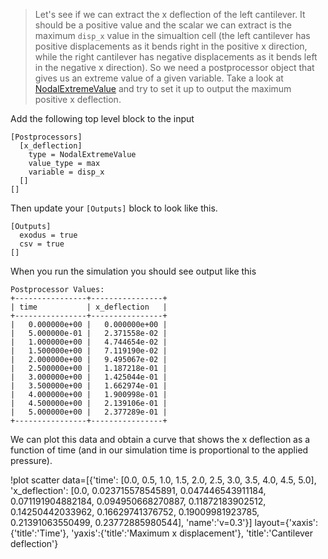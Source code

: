 > Let's see if we can extract the x deflection of the left cantilever. It should
> be a positive value and the scalar we can extract is the maximum `disp_x`
> value in the simualtion cell (the left cantilever has positive displacements
> as it bends right in the positive x direction, while the right cantilever has
> negative displacements as it bends left in the negative x direction). So we
> need a postprocessor object that gives us an extreme value of a given
> variable. Take a look at [NodalExtremeValue](NodalExtremeValue.md) and try to
> set it up to output the maximum positive x deflection.

Add the following top level block to the input

```
[Postprocessors]
  [x_deflection]
    type = NodalExtremeValue
    value_type = max
    variable = disp_x
  []
[]
```

Then update your `[Outputs]` block to look like this.

```
[Outputs]
  exodus = true
  csv = true
[]
```

When you run the simulation you should see output like this

```
Postprocessor Values:
+----------------+----------------+
| time           | x_deflection   |
+----------------+----------------+
|   0.000000e+00 |   0.000000e+00 |
|   5.000000e-01 |   2.371558e-02 |
|   1.000000e+00 |   4.744654e-02 |
|   1.500000e+00 |   7.119190e-02 |
|   2.000000e+00 |   9.495067e-02 |
|   2.500000e+00 |   1.187218e-01 |
|   3.000000e+00 |   1.425044e-01 |
|   3.500000e+00 |   1.662974e-01 |
|   4.000000e+00 |   1.900998e-01 |
|   4.500000e+00 |   2.139106e-01 |
|   5.000000e+00 |   2.377289e-01 |
+----------------+----------------+
```

We can plot this data and obtain a curve that shows the x deflection as a
function of time (and in our simulation time is proportional to the applied
pressure).

!plot scatter data=[{'time':  [0.0, 0.5, 1.0, 1.5, 2.0, 2.5, 3.0, 3.5, 4.0, 4.5, 5.0],
                     'x_deflection':  [0.0, 0.023715578545891, 0.047446543911184, 0.071191904882184, 0.094950668270887, 0.11872183902512, 0.14250442033962, 0.16629741376752, 0.19009981923785, 0.21391063550499, 0.23772885980544],
                     'name':'v=0.3'}]
              layout={'xaxis':{'title':'Time'},
                      'yaxis':{'title':'Maximum x displacement'},
                      'title':'Cantilever deflection'}
